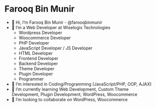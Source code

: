 # Farooq Bin Munir
- 👋 Hi, I’m Farooq Bin Munir - @farooqbinmunir
- 💞️ I’m a Web Developer at Wiselogix Technologies
    - Wordpress Developer
    - Woocommerce Developer
    - PHP Developer
    - JavaScript Developer / JS Developer
    - HTML Developer
    - Frontend Developer
    - Backend Developer
    - Theme Developer
    - Plugin Developer
    - Programmer
- 👀 I’m interested in Coding/Programming (JavaScript/PHP, OOP, AJAX)
- 🌱 I’m currently learning Web Development, Custom Theme Development, Plugin Development, WordPress, Woocommerce
- 💞️ I’m looking to collaborate on WordPress, Woocommerce

<!---
farooqbinmunir/farooqbinmunir is a ✨ special ✨ repository because its `README.md` (this file) appears on your GitHub profile.
You can click the Preview link to take a look at your changes.
--->
